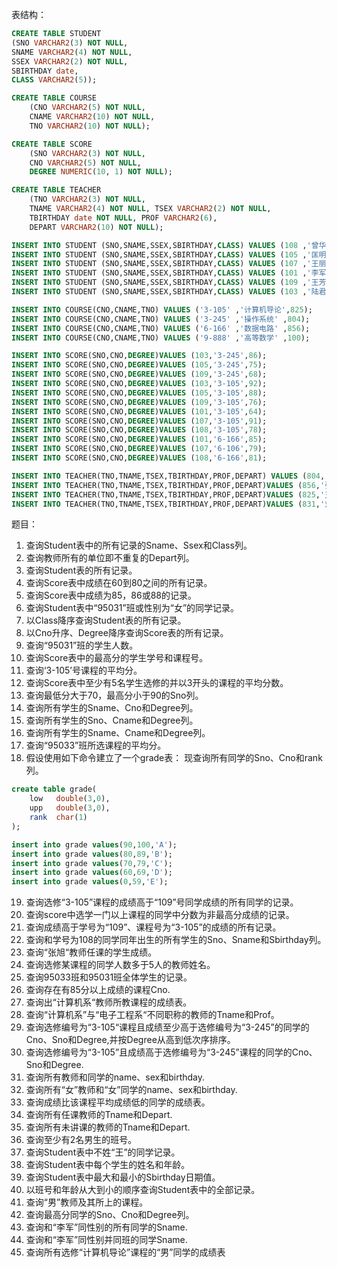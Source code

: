 表结构：
``` sql
CREATE TABLE STUDENT
(SNO VARCHAR2(3) NOT NULL,
SNAME VARCHAR2(4) NOT NULL,
SSEX VARCHAR2(2) NOT NULL,
SBIRTHDAY date,
CLASS VARCHAR2(5));

CREATE TABLE COURSE
	(CNO VARCHAR2(5) NOT NULL,
	CNAME VARCHAR2(10) NOT NULL,
	TNO VARCHAR2(10) NOT NULL);

CREATE TABLE SCORE
	(SNO VARCHAR2(3) NOT NULL,
	CNO VARCHAR2(5) NOT NULL,
	DEGREE NUMERIC(10, 1) NOT NULL);

CREATE TABLE TEACHER
	(TNO VARCHAR2(3) NOT NULL,
	TNAME VARCHAR2(4) NOT NULL, TSEX VARCHAR2(2) NOT NULL,
	TBIRTHDAY date NOT NULL, PROF VARCHAR2(6),
	DEPART VARCHAR2(10) NOT NULL);

INSERT INTO STUDENT (SNO,SNAME,SSEX,SBIRTHDAY,CLASS) VALUES (108 ,'曾华','男' ,to_date('1977-09-01','yyyy-MM-dd'),95033);
INSERT INTO STUDENT (SNO,SNAME,SSEX,SBIRTHDAY,CLASS) VALUES (105 ,'匡明','男' ,to_date('1975-10-02','yyyy-MM-dd'),95031);
INSERT INTO STUDENT (SNO,SNAME,SSEX,SBIRTHDAY,CLASS) VALUES (107 ,'王丽','女' ,to_date('1976-01-23','yyyy-MM-dd'),95033);
INSERT INTO STUDENT (SNO,SNAME,SSEX,SBIRTHDAY,CLASS) VALUES (101 ,'李军','男' ,to_date('1976-02-20','yyyy-MM-dd'),95033);
INSERT INTO STUDENT (SNO,SNAME,SSEX,SBIRTHDAY,CLASS) VALUES (109 ,'王芳','女' ,to_date('1975-02-10','yyyy-MM-dd'),95031);
INSERT INTO STUDENT (SNO,SNAME,SSEX,SBIRTHDAY,CLASS) VALUES (103 ,'陆君','男' ,to_date('1974-06-03','yyyy-MM-dd'),95031);

INSERT INTO COURSE(CNO,CNAME,TNO) VALUES ('3-105' ,'计算机导论',825);
INSERT INTO COURSE(CNO,CNAME,TNO) VALUES ('3-245' ,'操作系统' ,804);
INSERT INTO COURSE(CNO,CNAME,TNO) VALUES ('6-166' ,'数据电路' ,856);
INSERT INTO COURSE(CNO,CNAME,TNO) VALUES ('9-888' ,'高等数学' ,100);

INSERT INTO SCORE(SNO,CNO,DEGREE)VALUES (103,'3-245',86);
INSERT INTO SCORE(SNO,CNO,DEGREE)VALUES (105,'3-245',75);
INSERT INTO SCORE(SNO,CNO,DEGREE)VALUES (109,'3-245',68);
INSERT INTO SCORE(SNO,CNO,DEGREE)VALUES (103,'3-105',92);
INSERT INTO SCORE(SNO,CNO,DEGREE)VALUES (105,'3-105',88);
INSERT INTO SCORE(SNO,CNO,DEGREE)VALUES (109,'3-105',76);
INSERT INTO SCORE(SNO,CNO,DEGREE)VALUES (101,'3-105',64);
INSERT INTO SCORE(SNO,CNO,DEGREE)VALUES (107,'3-105',91);
INSERT INTO SCORE(SNO,CNO,DEGREE)VALUES (108,'3-105',78);
INSERT INTO SCORE(SNO,CNO,DEGREE)VALUES (101,'6-166',85);
INSERT INTO SCORE(SNO,CNO,DEGREE)VALUES (107,'6-106',79);
INSERT INTO SCORE(SNO,CNO,DEGREE)VALUES (108,'6-166',81);

INSERT INTO TEACHER(TNO,TNAME,TSEX,TBIRTHDAY,PROF,DEPART) VALUES (804,'李诚','男',to_date('1958-12-02','yyyy-MM-dd'),'副教授','计算机系');
INSERT INTO TEACHER(TNO,TNAME,TSEX,TBIRTHDAY,PROF,DEPART)VALUES (856,'张旭','男',to_date('1969-03-12','yyyy-MM-dd'),'讲师','电子工程系');
INSERT INTO TEACHER(TNO,TNAME,TSEX,TBIRTHDAY,PROF,DEPART)VALUES (825,'王萍','女',to_date('1972-05-05','yyyy-MM-dd'),'助教','计算机系');
INSERT INTO TEACHER(TNO,TNAME,TSEX,TBIRTHDAY,PROF,DEPART)VALUES (831,'刘冰','女',to_date('1977-08-14','yyyy-MM-dd'),'助教','电子工程系');
```
题目：

1. 查询Student表中的所有记录的Sname、Ssex和Class列。
2. 查询教师所有的单位即不重复的Depart列。
3. 查询Student表的所有记录。
4. 查询Score表中成绩在60到80之间的所有记录。
5. 查询Score表中成绩为85，86或88的记录。
6. 查询Student表中“95031”班或性别为“女”的同学记录。
7. 以Class降序查询Student表的所有记录。
8. 以Cno升序、Degree降序查询Score表的所有记录。
9. 查询“95031”班的学生人数。
10. 查询Score表中的最高分的学生学号和课程号。
11. 查询‘3-105’号课程的平均分。
12. 查询Score表中至少有5名学生选修的并以3开头的课程的平均分数。
13. 查询最低分大于70，最高分小于90的Sno列。
14. 查询所有学生的Sname、Cno和Degree列。
15. 查询所有学生的Sno、Cname和Degree列。
16. 查询所有学生的Sname、Cname和Degree列。
17. 查询“95033”班所选课程的平均分。
18. 假设使用如下命令建立了一个grade表： 现查询所有同学的Sno、Cno和rank列。
``` sql
create table grade(
    low   double(3,0),
    upp   double(3,0),
    rank  char(1)
);

insert into grade values(90,100,'A');       
insert into grade values(80,89,'B');
insert into grade values(70,79,'C');
insert into grade values(60,69,'D');
insert into grade values(0,59,'E');
```
19. 查询选修“3-105”课程的成绩高于“109”号同学成绩的所有同学的记录。
20. 查询score中选学一门以上课程的同学中分数为非最高分成绩的记录。
21. 查询成绩高于学号为“109”、课程号为“3-105”的成绩的所有记录。
22. 查询和学号为108的同学同年出生的所有学生的Sno、Sname和Sbirthday列。
23. 查询“张旭“教师任课的学生成绩。
24. 查询选修某课程的同学人数多于5人的教师姓名。
25. 查询95033班和95031班全体学生的记录。
26. 查询存在有85分以上成绩的课程Cno.
27. 查询出“计算机系“教师所教课程的成绩表。
28. 查询“计算机系”与“电子工程系“不同职称的教师的Tname和Prof。
29. 查询选修编号为“3-105“课程且成绩至少高于选修编号为“3-245”的同学的Cno、Sno和Degree,并按Degree从高到低次序排序。
30. 查询选修编号为“3-105”且成绩高于选修编号为“3-245”课程的同学的Cno、Sno和Degree.
31. 查询所有教师和同学的name、sex和birthday.
32. 查询所有“女”教师和“女”同学的name、sex和birthday.
33. 查询成绩比该课程平均成绩低的同学的成绩表。
34. 查询所有任课教师的Tname和Depart.
35. 查询所有未讲课的教师的Tname和Depart.
36. 查询至少有2名男生的班号。
37. 查询Student表中不姓“王”的同学记录。
38. 查询Student表中每个学生的姓名和年龄。
39. 查询Student表中最大和最小的Sbirthday日期值。
40. 以班号和年龄从大到小的顺序查询Student表中的全部记录。
41. 查询“男”教师及其所上的课程。
42. 查询最高分同学的Sno、Cno和Degree列。
43. 查询和“李军”同性别的所有同学的Sname.
44. 查询和“李军”同性别并同班的同学Sname.
45. 查询所有选修“计算机导论”课程的“男”同学的成绩表